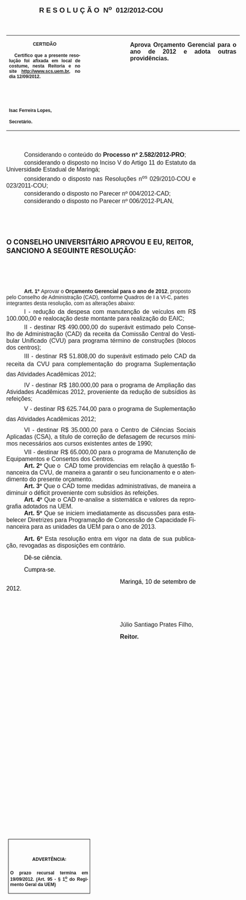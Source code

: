 <body lang=PT-BR link=blue vlink=purple style='tab-interval:35.4pt'>

<div class=Section1>

<p class=MsoNormal align=center style='text-align:center'><b style='mso-bidi-font-weight:
normal'><span style='font-size:11.0pt;font-family:Arial;mso-bidi-font-family:
"Times New Roman";mso-no-proof:yes'><o:p>&nbsp;</o:p></span></b></p>

<p class=MsoNormal align=center style='text-align:center'><b style='mso-bidi-font-weight:
normal'><span style='font-size:14.0pt;mso-bidi-font-size:10.0pt;font-family:
Arial;mso-bidi-font-family:"Times New Roman";mso-no-proof:yes'>R E S O L U Ç Ã
O<span style='mso-spacerun:yes'>  </span>N<sup>o</sup><span
style='mso-spacerun:yes'>  </span>012/2012-COU<o:p></o:p></span></b></p>

<p class=MsoNormal align=center style='text-align:center'><b style='mso-bidi-font-weight:
normal'><span style='font-size:16.0pt;font-family:Arial;mso-bidi-font-family:
"Times New Roman";mso-no-proof:yes'><o:p>&nbsp;</o:p></span></b></p>

<table class=MsoNormalTable border=0 cellspacing=0 cellpadding=0 width=621
 style='width:466.1pt;border-collapse:collapse;mso-padding-alt:0cm 5.4pt 0cm 5.4pt'>
 <tr style='mso-yfti-irow:0;mso-yfti-firstrow:yes;mso-yfti-lastrow:yes'>
  <td width=196 valign=top style='width:147.15pt;padding:0cm 5.4pt 0cm 5.4pt'>
  <p class=MsoNormal align=center style='text-align:center;layout-grid-mode:
  char'><b style='mso-bidi-font-weight:normal'><span style='font-size:9.0pt;
  mso-bidi-font-size:10.0pt;font-family:Arial;mso-bidi-font-family:"Times New Roman"'>CERTIDÃO</span></b><b
  style='mso-bidi-font-weight:normal'><span style='font-size:9.0pt;mso-bidi-font-size:
  10.0pt;font-family:Arial;mso-bidi-font-family:"Times New Roman";mso-fareast-language:
  AR-SA'><o:p></o:p></span></b></p>
  <p class=MsoNormal style='margin-top:2.0pt;text-align:justify'><b
  style='mso-bidi-font-weight:normal'><span style='font-size:9.0pt;mso-bidi-font-size:
  10.0pt;font-family:Arial;mso-bidi-font-family:"Times New Roman"'><span
  style='mso-spacerun:yes'>   </span>Certifico que a presente resolução foi
  afixada em local de costume, nesta Reitoria <span style='mso-no-proof:yes'>e
  no site<span style='color:blue'> </span></span></span></b><a
  href="http://www.scs.uem.br/"><b style='mso-bidi-font-weight:normal'><span
  style='font-size:9.0pt;mso-bidi-font-size:10.0pt;font-family:Arial;
  mso-bidi-font-family:"Times New Roman";mso-no-proof:yes'>http://www.scs.uem.br</span></b></a><b
  style='mso-bidi-font-weight:normal'><span style='font-size:9.0pt;mso-bidi-font-size:
  10.0pt;font-family:Arial;mso-bidi-font-family:"Times New Roman"'>, no dia 12/09/2012.<o:p></o:p></span></b></p>
  <p class=MsoNormal><b style='mso-bidi-font-weight:normal'><span
  style='font-size:9.0pt;mso-bidi-font-size:10.0pt;font-family:Arial;
  mso-bidi-font-family:"Times New Roman"'><o:p>&nbsp;</o:p></span></b></p>
  <p class=MsoNormal><b style='mso-bidi-font-weight:normal'><span
  style='font-size:9.0pt;mso-bidi-font-size:10.0pt;font-family:Arial;
  mso-bidi-font-family:"Times New Roman"'><o:p>&nbsp;</o:p></span></b></p>
  <p class=MsoNormal><b style='mso-bidi-font-weight:normal'><span
  style='font-size:9.0pt;mso-bidi-font-size:10.0pt;font-family:Arial;
  mso-bidi-font-family:"Times New Roman"'>Isac Ferreira Lopes,<o:p></o:p></span></b></p>
  <p class=MsoNormal><b style='mso-bidi-font-weight:normal'><span
  style='font-size:9.0pt;mso-bidi-font-size:10.0pt;font-family:Arial;
  mso-bidi-font-family:"Times New Roman"'>Secretário.<span style='mso-no-proof:
  yes'><o:p></o:p></span></span></b></p>
  </td>
  <td width=115 valign=top style='width:86.25pt;padding:0cm 5.4pt 0cm 5.4pt'>
  <p class=MsoNormal style='margin-right:-5.4pt;layout-grid-mode:char'><b
  style='mso-bidi-font-weight:normal'><span style='font-size:11.0pt;mso-bidi-font-size:
  10.0pt;font-family:Arial;mso-bidi-font-family:"Times New Roman";mso-no-proof:
  yes'><o:p>&nbsp;</o:p></span></b></p>
  </td>
  <td width=310 valign=top style='width:232.7pt;padding:0cm 5.4pt 0cm 5.4pt'>
  <p class=MsoNormal style='margin-right:1.7pt;text-align:justify;layout-grid-mode:
  char'><b style='mso-bidi-font-weight:normal'><span style='font-size:12.0pt;
  font-family:Arial;mso-bidi-font-family:"Times New Roman";mso-no-proof:yes'>Aprova
  Orçamento Gerencial para o ano de 2012 e adota outras providências.<o:p></o:p></span></b></p>
  </td>
 </tr>
</table>

<p class=MsoNormal style='text-align:justify'><span style='font-size:16.0pt;
font-family:Arial;mso-bidi-font-family:"Times New Roman";mso-no-proof:yes'><o:p>&nbsp;</o:p></span></p>

<p class=MsoNormal style='margin-top:2.0pt;margin-right:0cm;margin-bottom:2.0pt;
margin-left:0cm;text-align:justify;text-indent:35.4pt'><span style='font-size:
12.0pt;font-family:Arial;mso-bidi-font-family:"Times New Roman";mso-no-proof:
yes'>Considerando o conteúdo do <b style='mso-bidi-font-weight:normal'>Processo
nº 2.582/2012-PRO</b>;<o:p></o:p></span></p>

<p class=MsoNormal style='margin-top:2.0pt;margin-right:0cm;margin-bottom:2.0pt;
margin-left:0cm;text-align:justify;text-indent:35.45pt'><span style='font-size:
12.0pt;font-family:Arial;mso-no-proof:yes'>considerando o disposto no Inciso V
do Artigo 11 do Estatuto da Universidade Estadual de Maringá;<o:p></o:p></span></p>

<p class=MsoNormal style='margin-top:2.0pt;margin-right:0cm;margin-bottom:2.0pt;
margin-left:0cm;text-align:justify;text-indent:35.4pt'><span style='font-size:
12.0pt;font-family:Arial;mso-bidi-font-family:"Times New Roman";mso-no-proof:
yes'>considerando o disposto nas Resoluções n<sup>os</sup> 029/2010-COU e
023/2011-COU;<o:p></o:p></span></p>

<p class=MsoNormal style='margin-top:2.0pt;margin-right:0cm;margin-bottom:2.0pt;
margin-left:0cm;text-align:justify;text-indent:35.4pt'><span style='font-size:
12.0pt;font-family:Arial;mso-bidi-font-family:"Times New Roman";mso-no-proof:
yes'>considerando o disposto no Parecer nº 004/2012-CAD;<o:p></o:p></span></p>

<p class=MsoNormal style='margin-top:2.0pt;margin-right:0cm;margin-bottom:2.0pt;
margin-left:0cm;text-align:justify;text-indent:35.4pt'><span style='font-size:
12.0pt;font-family:Arial;mso-bidi-font-family:"Times New Roman";mso-no-proof:
yes'>considerando o disposto no Parecer nº 006/2012-PLAN,<o:p></o:p></span></p>

<p class=MsoBodyTextIndent><b style='mso-bidi-font-weight:normal'><span
style='font-size:14.0pt'><o:p>&nbsp;</o:p></span></b></p>

<p class=MsoBodyTextIndent><b style='mso-bidi-font-weight:normal'><span
style='font-size:14.0pt'><o:p>&nbsp;</o:p></span></b></p>

<p class=MsoBodyTextIndent><b style='mso-bidi-font-weight:normal'><span
style='font-size:14.0pt'>O CONSELHO UNIVERSITÁRIO APROVOU E EU, REITOR,
SANCIONO A SEGUINTE RESOLUÇÃO:<o:p></o:p></span></b></p>

<p class=MsoBodyTextIndent><b style='mso-bidi-font-weight:normal'><span
style='font-size:14.0pt'><o:p>&nbsp;</o:p></span></b></p>

<p class=MsoBodyTextIndent><b style='mso-bidi-font-weight:normal'><span
style='font-size:14.0pt'><o:p>&nbsp;</o:p></span></b></p>

<p class=Recuodecorpodetexto31 style='margin-bottom:4.0pt;text-indent:35.45pt'><b><span
style='mso-bidi-font-size:12.0pt;font-family:Arial;mso-bidi-font-family:"Times New Roman";
mso-no-proof:yes'>Art. 1º</span></b><b><span style='mso-bidi-font-size:12.0pt;
font-family:Arial;mso-bidi-font-family:"Times New Roman"'> </span></b><span
style='mso-bidi-font-size:12.0pt;font-family:Arial;mso-bidi-font-family:"Times New Roman";
mso-no-proof:yes'>Aprovar o <b style='mso-bidi-font-weight:normal'>Orçamento
Gerencial para o ano de 2012</b>, proposto pelo Conselho de Administração (CAD),
conforme Quadros de I a VI-C, partes integrantes desta resolução, com as
alterações abaixo:<o:p></o:p></span></p>

<p class=PargrafodaListaCxSpFirst style='margin-top:0cm;margin-right:0cm;
margin-bottom:4.0pt;margin-left:0cm;mso-add-space:auto;text-align:justify;
text-indent:35.45pt;line-height:normal'><span style='font-size:12.0pt;
font-family:Arial'>I - redução da despesa com manutenção de veículos em R$
100.000,00 e realocação deste montante para realização do EAIC;<o:p></o:p></span></p>

<p class=PargrafodaListaCxSpMiddle style='margin-top:0cm;margin-right:0cm;
margin-bottom:4.0pt;margin-left:0cm;mso-add-space:auto;text-align:justify;
text-indent:35.45pt;line-height:normal'><span style='font-size:12.0pt;
font-family:Arial'>II - destinar R$ 490.000,00 do superávit estimado pelo Conselho
de Administração (CAD) da receita da Comissão Central do Vestibular Unificado (CVU)
para programa término de construções (blocos dos centros);<o:p></o:p></span></p>

<p class=PargrafodaListaCxSpMiddle style='margin-top:0cm;margin-right:0cm;
margin-bottom:4.0pt;margin-left:0cm;mso-add-space:auto;text-align:justify;
text-indent:35.45pt;line-height:normal'><span style='font-size:12.0pt;
font-family:Arial'>III - destinar R$ 51.808,00 do superávit estimado pelo CAD
da receita da CVU para complementação do programa Suplementação das Atividades
Acadêmicas <st1:metricconverter ProductID="2012" w:st="on">2012</st1:metricconverter>;<o:p></o:p></span></p>

<p class=PargrafodaListaCxSpMiddle style='margin-top:0cm;margin-right:0cm;
margin-bottom:4.0pt;margin-left:0cm;mso-add-space:auto;text-align:justify;
text-indent:35.45pt;line-height:normal'><span style='font-size:12.0pt;
font-family:Arial'>IV - destinar R$ 180.000,00 para o programa de Ampliação das
Atividades Acadêmicas 2012, proveniente da redução de subsídios às refeições;<o:p></o:p></span></p>

<p class=PargrafodaListaCxSpMiddle style='margin-top:0cm;margin-right:0cm;
margin-bottom:4.0pt;margin-left:0cm;mso-add-space:auto;text-align:justify;
text-indent:35.45pt;line-height:normal'><span style='font-size:12.0pt;
font-family:Arial'>V - destinar R$ 625.744,00 para o programa de Suplementação
das Atividades Acadêmicas <st1:metricconverter ProductID="2012" w:st="on">2012</st1:metricconverter>;<o:p></o:p></span></p>

<p class=PargrafodaListaCxSpMiddle style='margin-top:0cm;margin-right:0cm;
margin-bottom:4.0pt;margin-left:0cm;mso-add-space:auto;text-align:justify;
text-indent:35.45pt;line-height:normal'><span style='font-size:12.0pt;
font-family:Arial'>VI - destinar R$ 35.000,00 para o Centro de Ciências Sociais
Aplicadas (CSA), a título de correção de defasagem de recursos mínimos
necessários aos cursos existentes antes de 1990;<o:p></o:p></span></p>

<p class=PargrafodaListaCxSpMiddle style='margin:0cm;margin-bottom:.0001pt;
mso-add-space:auto;text-align:justify;text-indent:35.45pt;line-height:normal'><span
style='font-size:12.0pt;font-family:Arial'>VII - destinar R$ 65.000,00 para o
programa de Manutenção de Equipamentos e Consertos dos Centros.<o:p></o:p></span></p>

<p class=PargrafodaListaCxSpMiddle style='margin:0cm;margin-bottom:.0001pt;
mso-add-space:auto;text-align:justify;text-indent:35.45pt;line-height:normal'><b><span
style='font-size:12.0pt;font-family:Arial;mso-no-proof:yes'>Art. 2º</span></b><span
style='font-size:12.0pt;font-family:Arial;mso-no-proof:yes'> </span><span
style='font-size:12.0pt;font-family:Arial'>Que o<span
style='mso-spacerun:yes'>  </span>CAD tome providencias em relação à questão financeira
da CVU, de maneira a garantir o seu funcionamento e o atendimento do presente
orçamento.<o:p></o:p></span></p>

<p class=PargrafodaListaCxSpMiddle style='margin:0cm;margin-bottom:.0001pt;
mso-add-space:auto;text-align:justify;text-indent:35.45pt;line-height:normal'><b><span
style='font-size:12.0pt;font-family:Arial;mso-no-proof:yes'>Art. 3º</span></b><span
style='font-size:12.0pt;font-family:Arial;mso-no-proof:yes'> </span><span
style='font-size:12.0pt;font-family:Arial'>Que o CAD tome medidas
administrativas, de maneira a diminuir o déficit proveniente com subsídios às
refeições.<o:p></o:p></span></p>

<p class=PargrafodaListaCxSpMiddle style='margin:0cm;margin-bottom:.0001pt;
mso-add-space:auto;text-align:justify;text-indent:35.45pt;line-height:normal'><b><span
style='font-size:12.0pt;font-family:Arial;mso-no-proof:yes'>Art. 4º</span></b><span
style='font-size:12.0pt;font-family:Arial;mso-no-proof:yes'> </span><span
style='font-size:12.0pt;font-family:Arial'>Que o CAD <span style='mso-no-proof:
yes'>re-analise a sistemática e valores da reprografia adotados na UEM.</span><o:p></o:p></span></p>

<p class=PargrafodaListaCxSpLast style='margin:0cm;margin-bottom:.0001pt;
mso-add-space:auto;text-align:justify;text-indent:35.45pt;line-height:normal'><b><span
style='font-size:12.0pt;font-family:Arial;mso-no-proof:yes'>Art. 5º</span></b><span
style='font-size:12.0pt;font-family:Arial;mso-no-proof:yes'> </span><span
style='font-size:12.0pt;font-family:Arial'>Que se iniciem imediatamente as
discussões para estabelecer Diretrizes para Programação de Concessão de
Capacidade Financeira para as unidades da UEM para o ano de 2013.<o:p></o:p></span></p>

<p class=MsoNormal style='text-align:justify;text-indent:35.45pt'><b><span
style='font-size:12.0pt;font-family:Arial;mso-no-proof:yes'>Art. 6º</span></b><span
style='font-size:12.0pt;font-family:Arial;mso-no-proof:yes'> Esta resolução
entra em vigor na data de sua publicação, revogadas as disposições em
contrário.<o:p></o:p></span></p>

<p class=MsoNormal style='text-align:justify;text-indent:35.45pt'><span
style='font-size:12.0pt;font-family:Arial;color:black;mso-no-proof:yes'>Dê-se
ciência.<o:p></o:p></span></p>

<p class=MsoNormal style='text-align:justify;text-indent:35.45pt'><span
style='font-size:12.0pt;font-family:Arial;color:black;mso-no-proof:yes'>Cumpra-se.<o:p></o:p></span></p>

<p class=MsoNormal style='text-align:justify;text-indent:8.0cm'><span
style='font-size:12.0pt;font-family:Arial;color:black;mso-no-proof:yes'>Maringá,
10 de setembro de 2012.<o:p></o:p></span></p>

<p class=MsoNormal style='text-align:justify;text-indent:8.0cm'><span
style='font-size:12.0pt;font-family:Arial;mso-bidi-font-family:"Times New Roman";
mso-no-proof:yes'><o:p>&nbsp;</o:p></span></p>

<p class=MsoNormal style='text-align:justify;text-indent:8.0cm'><span
style='font-size:12.0pt;font-family:Arial;mso-bidi-font-family:"Times New Roman";
mso-no-proof:yes'><o:p>&nbsp;</o:p></span></p>

<p class=MsoNormal style='text-align:justify;text-indent:8.0cm'><span
style='font-size:12.0pt;font-family:Arial;mso-bidi-font-family:"Times New Roman";
mso-no-proof:yes'>Júlio Santiago Prates Filho,<o:p></o:p></span></p>

<p class=MsoNormal style='text-align:justify;text-indent:8.0cm;tab-stops:8.0cm 276.45pt'><b
style='mso-bidi-font-weight:normal'><span style='font-size:12.0pt;font-family:
Arial;mso-bidi-font-family:"Times New Roman";mso-no-proof:yes'>Reitor.<o:p></o:p></span></b></p>

<p class=MsoNormal style='text-align:justify;text-indent:8.0cm;tab-stops:8.0cm 276.45pt'><b
style='mso-bidi-font-weight:normal'><span style='font-size:12.0pt;font-family:
Arial;mso-bidi-font-family:"Times New Roman";mso-no-proof:yes'><o:p>&nbsp;</o:p></span></b></p>

<p class=MsoNormal style='text-align:justify;text-indent:8.0cm;tab-stops:8.0cm 276.45pt'><b
style='mso-bidi-font-weight:normal'><span style='font-size:12.0pt;font-family:
Arial;mso-bidi-font-family:"Times New Roman";mso-no-proof:yes'><o:p>&nbsp;</o:p></span></b></p>

<p class=MsoNormal style='text-align:justify;text-indent:8.0cm;tab-stops:8.0cm 276.45pt'><b
style='mso-bidi-font-weight:normal'><span style='font-size:12.0pt;font-family:
Arial;mso-bidi-font-family:"Times New Roman";mso-no-proof:yes'><o:p>&nbsp;</o:p></span></b></p>

<p class=MsoNormal style='text-align:justify;text-indent:8.0cm;tab-stops:8.0cm 276.45pt'><b
style='mso-bidi-font-weight:normal'><span style='font-size:12.0pt;font-family:
Arial;mso-bidi-font-family:"Times New Roman";mso-no-proof:yes'><o:p>&nbsp;</o:p></span></b></p>

<p class=MsoNormal style='text-align:justify;text-indent:8.0cm;tab-stops:8.0cm 276.45pt'><b
style='mso-bidi-font-weight:normal'><span style='font-size:12.0pt;font-family:
Arial;mso-bidi-font-family:"Times New Roman";mso-no-proof:yes'><o:p>&nbsp;</o:p></span></b></p>

<p class=MsoNormal style='text-align:justify;text-indent:8.0cm;tab-stops:8.0cm 276.45pt'><b
style='mso-bidi-font-weight:normal'><span style='font-size:12.0pt;font-family:
Arial;mso-bidi-font-family:"Times New Roman";mso-no-proof:yes'><o:p>&nbsp;</o:p></span></b></p>

<p class=MsoNormal style='text-align:justify;text-indent:8.0cm;tab-stops:8.0cm 276.45pt'><b
style='mso-bidi-font-weight:normal'><span style='font-size:12.0pt;font-family:
Arial;mso-bidi-font-family:"Times New Roman";mso-no-proof:yes'><o:p>&nbsp;</o:p></span></b></p>

<p class=MsoNormal style='text-align:justify;text-indent:8.0cm;tab-stops:8.0cm 276.45pt'><b
style='mso-bidi-font-weight:normal'><span style='font-size:12.0pt;font-family:
Arial;mso-bidi-font-family:"Times New Roman";mso-no-proof:yes'><o:p>&nbsp;</o:p></span></b></p>

<p class=MsoNormal style='text-align:justify;text-indent:8.0cm;tab-stops:8.0cm 276.45pt'><b
style='mso-bidi-font-weight:normal'><span style='font-size:12.0pt;font-family:
Arial;mso-bidi-font-family:"Times New Roman";mso-no-proof:yes'><o:p>&nbsp;</o:p></span></b></p>

<p class=MsoNormal style='text-align:justify;text-indent:8.0cm;tab-stops:8.0cm 276.45pt'><b
style='mso-bidi-font-weight:normal'><span style='font-size:12.0pt;font-family:
Arial;mso-bidi-font-family:"Times New Roman";mso-no-proof:yes'><o:p>&nbsp;</o:p></span></b></p>

<p class=MsoNormal style='text-align:justify;text-indent:8.0cm;tab-stops:8.0cm 276.45pt'><b
style='mso-bidi-font-weight:normal'><span style='font-size:12.0pt;font-family:
Arial;mso-bidi-font-family:"Times New Roman";mso-no-proof:yes'><o:p>&nbsp;</o:p></span></b></p>

<p class=MsoNormal style='text-align:justify;text-indent:8.0cm;tab-stops:8.0cm 276.45pt'><b
style='mso-bidi-font-weight:normal'><span style='font-size:12.0pt;font-family:
Arial;mso-bidi-font-family:"Times New Roman";mso-no-proof:yes'><o:p>&nbsp;</o:p></span></b></p>

<p class=MsoNormal style='text-align:justify;text-indent:8.0cm;tab-stops:8.0cm 276.45pt'><b
style='mso-bidi-font-weight:normal'><span style='font-size:12.0pt;font-family:
Arial;mso-bidi-font-family:"Times New Roman";mso-no-proof:yes'><o:p>&nbsp;</o:p></span></b></p>

<p class=MsoNormal style='text-align:justify;text-indent:8.0cm;tab-stops:8.0cm 276.45pt'><b
style='mso-bidi-font-weight:normal'><span style='font-size:12.0pt;font-family:
Arial;mso-bidi-font-family:"Times New Roman";mso-no-proof:yes'><o:p>&nbsp;</o:p></span></b></p>

<p class=MsoNormal style='text-align:justify;text-indent:8.0cm;tab-stops:8.0cm 276.45pt'><b
style='mso-bidi-font-weight:normal'><span style='font-size:12.0pt;font-family:
Arial;mso-bidi-font-family:"Times New Roman";mso-no-proof:yes'><o:p>&nbsp;</o:p></span></b></p>

<p class=MsoNormal style='text-align:justify;text-indent:8.0cm;tab-stops:8.0cm 276.45pt'><b
style='mso-bidi-font-weight:normal'><span style='font-size:12.0pt;font-family:
Arial;mso-bidi-font-family:"Times New Roman";mso-no-proof:yes'><o:p>&nbsp;</o:p></span></b></p>

<table class=MsoNormalTable border=1 cellspacing=0 cellpadding=0
 style='margin-left:3.5pt;border-collapse:collapse;border:none;mso-border-alt:
 solid windowtext .5pt;mso-padding-alt:0cm 3.5pt 0cm 3.5pt;mso-border-insideh:
 .5pt solid windowtext;mso-border-insidev:.5pt solid windowtext'>
 <tr style='mso-yfti-irow:0;mso-yfti-firstrow:yes;mso-yfti-lastrow:yes'>
  <td width=207 valign=top style='width:155.6pt;border:solid windowtext 1.0pt;
  mso-border-alt:solid windowtext .5pt;padding:0cm 3.5pt 0cm 3.5pt'>
  <h1 align=center style='text-align:center'><span style='font-size:9.0pt;
  mso-bidi-font-size:10.0pt'>ADVERTÊNCIA:<o:p></o:p></span></h1>
  <p class=MsoNormal style='text-align:justify'><b style='mso-bidi-font-weight:
  normal'><span style='font-size:9.0pt;mso-bidi-font-size:10.0pt;font-family:
  Arial;mso-bidi-font-family:"Times New Roman"'>O prazo recursal termina em 19/09/2012.
  (Art. 95 - § 1<u><sup>o</sup></u> do Regimento Geral da UEM)</span></b><span
  style='font-size:9.0pt;mso-bidi-font-size:10.0pt;font-family:Arial;
  mso-bidi-font-family:"Times New Roman"'><o:p></o:p></span></p>
  </td>
 </tr>
</table>

<p class=MsoNormal style='text-align:justify;text-indent:8.0cm;tab-stops:8.0cm 276.45pt'><span
style='mso-no-proof:yes'><o:p>&nbsp;</o:p></span></p>

</div>

</body>
